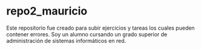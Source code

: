 # repo2_mauricio
Este repositorio fue creado para subir ejercicios y tareas los cuales pueden contener errores. Soy un alumno cursando un grado superior de administración de sistemas informáticos en red.
